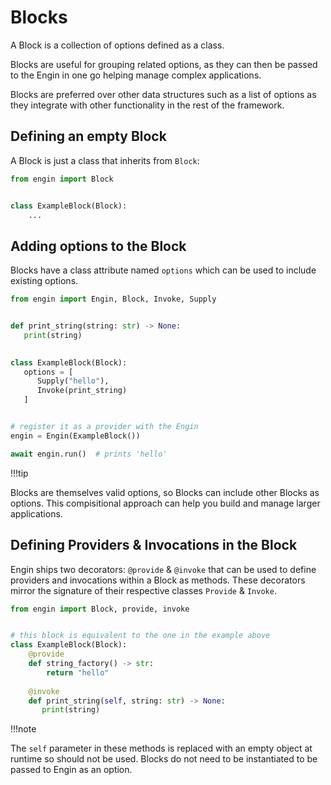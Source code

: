 # Blocks

A Block is a collection of options defined as a class.

Blocks are useful for grouping related options, as they can then be passed to the Engin in
one go helping manage complex applications.

Blocks are preferred over other data structures such as a list of options as they
integrate with other functionality in the rest of the framework.


## Defining an empty Block

A Block is just a class that inherits from `Block`:

```python
from engin import Block


class ExampleBlock(Block):
    ...
```

## Adding options to the Block

Blocks have a class attribute named `options` which can be used to include existing
options.

```python
from engin import Engin, Block, Invoke, Supply


def print_string(string: str) -> None:
   print(string)

   
class ExampleBlock(Block):
   options = [
      Supply("hello"),
      Invoke(print_string)
   ]


# register it as a provider with the Engin
engin = Engin(ExampleBlock())

await engin.run()  # prints 'hello'
```

!!!tip

Blocks are themselves valid options, so Blocks can include other Blocks as options. This
compisitional approach can help you build and manage larger applications.


## Defining Providers & Invocations in the Block

Engin ships two decorators: `@provide` & `@invoke` that can be used to define providers
and invocations within a Block as methods. These decorators mirror the signature of their
respective classes `Provide` & `Invoke`.


```python
from engin import Block, provide, invoke


# this block is equivalent to the one in the example above
class ExampleBlock(Block):
    @provide
    def string_factory() -> str:
        return "hello"
    
    @invoke
    def print_string(self, string: str) -> None:
       print(string)
```

!!!note

The `self` parameter in these methods is replaced with an empty object at runtime so
should not be used. Blocks do not need to be instantiated to be passed to Engin as an
option.
